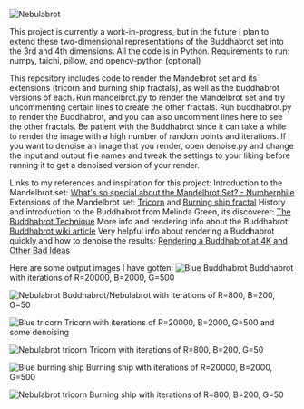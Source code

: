 ![Nebulabrot](images/nebulabrot.png)

This project is currently a work-in-progress, but in the future I plan to extend these two-dimensional representations of the Buddhabrot set into the 3rd and 4th dimensions. All the code is in Python.
Requirements to run:
numpy, taichi, pillow, and opencv-python (optional)

This repository includes code to render the Mandelbrot set and its extensions (tricorn and burning ship fractals), as well as the buddhabrot versions of each.
Run mandelbrot.py to render the Mandelbrot set and try uncommenting certain lines to create the other fractals. Run buddhabrot.py to render the Buddhabrot, and you can also uncomment lines here to see the other fractals. Be patient with the Buddhabrot since it can take a while to render the image with a high number of random points and iterations.
If you want to denoise an image that you render, open denoise.py and change the input and output file names and tweak the settings to your liking before running it to get a denoised version of your render.


Links to my references and inspiration for this project:
Introduction to the Mandelbrot set: [What's so special about the Mandelbrot Set? - Numberphile](https://www.youtube.com/watch?v=FFftmWSzgmk)
Extensions of the Mandelbrot set: [Tricorn](https://en.wikipedia.org/wiki/Tricorn_(mathematics)) and [Burning ship fractal](https://en.wikipedia.org/wiki/Burning_Ship_fractal)
History and introduction to the Buddhabrot from Melinda Green, its discoverer: [The Buddhabrot Technique](https://superliminal.com/fractals/bbrot/)
More info and rendering info about the Buddhabrot: [Buddhabrot wiki article](https://en.wikipedia.org/wiki/Buddhabrot)
Very helpful info about rendering a Buddhabrot quickly and how to denoise the results: [Rendering a Buddhabrot at 4K and Other Bad Ideas](https://benedikt-bitterli.me/buddhabrot/)




Here are some output images I have gotten:
![Blue Buddhabrot](images/bb_blue.png)
Buddhabrot with iterations of R=20000, B=2000, G=500

![Nebulabrot](images/nebulabrot.png)
Buddhabrot/Nebulabrot with iterations of R=800, B=200, G=50

![Blue tricorn](images/tricorn_blue.png)
Tricorn with iterations of R=20000, B=2000, G=500 and some denoising

![Nebulabrot tricorn](images/tricorn_nebulabrot.png)
Tricorn with iterations of R=800, B=200, G=50

![Blue burning ship](images/burning_ship_blue.png)
Burning ship with iterations of R=20000, B=2000, G=500

![Nebulabrot tricorn](images/burning_ship_nebulabrot.png)
Burning ship with iterations of R=800, B=200, G=50
